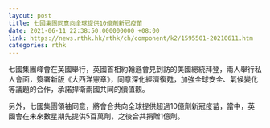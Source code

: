 ```yaml
---
layout: post
title: 七國集團同意向全球提供10億劑新冠疫苗
date: 2021-06-11 22:38:50.000000000 +08:00
link: https://news.rthk.hk/rthk/ch/component/k2/1595501-20210611.htm
categories: rthk
---
```


七國集團峰會在英國舉行，英國首相約翰遜會見到訪的美國總統拜登，兩人舉行私人會面，簽署新版《大西洋憲章》，同意深化經濟復甦，加強全球安全、氣候變化等議題的合作，承諾捍衛兩國共同的價值觀。

另外，七國集團領袖同意，將會合共向全球提供超過10億劑新冠疫苗，當中，英國會在未來數星期先提供5百萬劑，之後合共捐贈1億劑。
